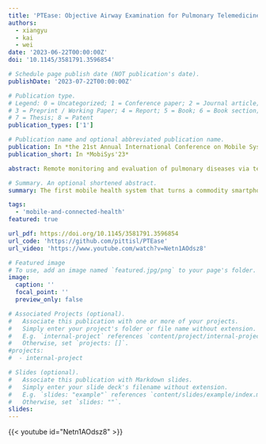 ```yaml
---
title: 'PTEase: Objective Airway Examination for Pulmonary Telemedicine using Commodity Smartphones'
authors:
  - xiangyu
  - kai
  - wei
date: '2023-06-22T00:00:00Z'
doi: '10.1145/3581791.3596854'

# Schedule page publish date (NOT publication's date).
publishDate: '2023-07-22T00:00:00Z'

# Publication type.
# Legend: 0 = Uncategorized; 1 = Conference paper; 2 = Journal article;
# 3 = Preprint / Working Paper; 4 = Report; 5 = Book; 6 = Book section;
# 7 = Thesis; 8 = Patent
publication_types: ['1']

# Publication name and optional abbreviated publication name.
publication: In *the 21st Annual International Conference on Mobile Systems, Applications and Services*
publication_short: In *MobiSys'23*

abstract: Remote monitoring and evaluation of pulmonary diseases via tele-medicine are important to disease diagnosis and management, but current telemedicine solutions have limited capability of objectively examining the airway's internal physiological conditions that are crucial to pulmonary disease evaluation. Existing solutions based on smartphone sensing are also limited to externally monitoring breath rates, respiratory events, or lung function. In this paper, we present PTEase, a new system design that addresses these limitations and uses commodity smartphones to examine the airway's internal physiological conditions. PTEase uses active acoustic sensing to measure the internal changes of lower airway caliber, and then leverages machine learning to analyze the sensory data for pulmonary disease evaluation. We implemented PTEase as a smartphone app, and verified its measurement error in lab-controlled settings as <10%. Clinical studies further showed that PTEase reaches 75% accuracy on disease prediction and 11%-15% errors in estimating lung function indices. Given that such accuracy is comparable with that in clinical practice using spirometry, PTEase can be reliably used as an assistive telemedicine tool for disease evaluation and monitoring.

# Summary. An optional shortened abstract.
summary: The first mobile health system that turns a commodity smartphone into a fully functional pulmonary examination device to measure the internal physiological conditions of human airways, such as airway caliber, obstruction and possible inflammation. Information about these airway conditions could provide vital clues for precise and objective pulmonary disease evaluation.

tags:
  - 'mobile-and-connected-health'
featured: true

url_pdf: https://doi.org/10.1145/3581791.3596854
url_code: 'https://github.com/pittisl/PTEase'
url_video: 'https://www.youtube.com/watch?v=Netn1AOdsz8'

# Featured image
# To use, add an image named `featured.jpg/png` to your page's folder.
image:
  caption: ''
  focal_point: ''
  preview_only: false

# Associated Projects (optional).
#   Associate this publication with one or more of your projects.
#   Simply enter your project's folder or file name without extension.
#   E.g. `internal-project` references `content/project/internal-project/index.md`.
#   Otherwise, set `projects: []`.
#projects:
#  - internal-project

# Slides (optional).
#   Associate this publication with Markdown slides.
#   Simply enter your slide deck's filename without extension.
#   E.g. `slides: "example"` references `content/slides/example/index.md`.
#   Otherwise, set `slides: ""`.
slides:
---
```


{{< youtube id="Netn1AOdsz8" >}}
